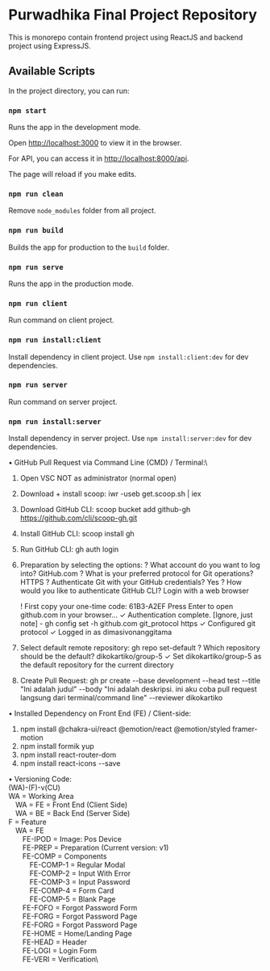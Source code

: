 # Purwadhika Final Project Repository

This is monorepo contain frontend project using ReactJS and backend project using ExpressJS.

## Available Scripts

In the project directory, you can run:

### `npm start`

Runs the app in the development mode.

Open [http://localhost:3000](http://localhost:3000) to view it in the browser.

For API, you can access it in [http://localhost:8000/api](http://localhost:8000/api).

The page will reload if you make edits.

### `npm run clean`

Remove `node_modules` folder from all project.

### `npm run build`

Builds the app for production to the `build` folder.

### `npm run serve`

Runs the app in the production mode.

### `npm run client`

Run command on client project.

### `npm run install:client`

Install dependency in client project. Use `npm install:client:dev` for dev dependencies.

### `npm run server`

Run command on server project.

### `npm run install:server`

Install dependency in server project. Use `npm install:server:dev` for dev dependencies.

• GitHub Pull Request via Command Line (CMD) / Terminal:\
1. Open VSC NOT as administrator (normal open)
2. Download + install scoop: iwr -useb get.scoop.sh | iex
3. Download GitHub CLI: scoop bucket add github-gh https://github.com/cli/scoop-gh.git
4. Install GitHub CLI: scoop install gh
5. Run GitHub CLI: gh auth login
6. Preparation by selecting the options:
    ? What account do you want to log into? GitHub.com
    ? What is your preferred protocol for Git operations? HTTPS
    ? Authenticate Git with your GitHub credentials? Yes
    ? How would you like to authenticate GitHub CLI? Login with a web browser

    ! First copy your one-time code: 61B3-A2EF
    Press Enter to open github.com in your browser... 
    ✓ Authentication complete.
    [Ignore, just note] - gh config set -h github.com git_protocol https
    ✓ Configured git protocol
    ✓ Logged in as dimasivonanggitama
7. Select default remote repository: gh repo set-default
    ? Which repository should be the default? dikokartiko/group-5
    ✓ Set dikokartiko/group-5 as the default repository for the current directory
8. Create Pull Request:
    gh pr create --base development --head test --title "Ini adalah judul" --body "Ini adalah deskripsi. ini aku coba pull request langsung dari terminal/command line" --reviewer dikokartiko

• Installed Dependency on Front End (FE) / Client-side:
1. npm install @chakra-ui/react @emotion/react @emotion/styled framer-motion
2. npm install formik yup
3. npm install react-router-dom
4. npm install react-icons --save

• Versioning Code:\
(WA)-(F)-v(CU)\
WA = Working Area\
&emsp;WA = FE = Front End (Client Side)\
&emsp;WA = BE = Back End (Server Side)\
F = Feature\
&emsp;WA = FE\
&emsp;&emsp;FE-IPOD = Image: Pos Device\
&emsp;&emsp;FE-PREP = Preparation (Current version: v1)\
&emsp;&emsp;FE-COMP = Components\
&emsp;&emsp;&emsp;FE-COMP-1 = Regular Modal\
&emsp;&emsp;&emsp;FE-COMP-2 = Input With Error\
&emsp;&emsp;&emsp;FE-COMP-3 = Input Password\
&emsp;&emsp;&emsp;FE-COMP-4 = Form Card\
&emsp;&emsp;&emsp;FE-COMP-5 = Blank Page\
&emsp;&emsp;FE-FOFO = Forgot Password Form\
&emsp;&emsp;FE-FORG = Forgot Password Page\
&emsp;&emsp;FE-FORG = Forgot Password Page\
&emsp;&emsp;FE-HOME = Home/Landing Page\
&emsp;&emsp;FE-HEAD = Header\
&emsp;&emsp;FE-LOGI = Login Form\
&emsp;&emsp;FE-VERI = Verification\